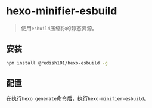 # hexo-minifier-esbuild

> 使用`esbuild`压缩你的静态资源。

## 安装 

```bash
npm install @redish101/hexo-esbuild -g
```

## 配置

在执行`hexo generate`命令后，执行`hexo-minifier-esbuild`。
